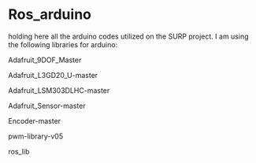 # Ros_arduino
holding here all the arduino codes utilized on the SURP project.
I am using the following libraries for arduino:

Adafruit_9DOF_Master

Adafruit_L3GD20_U-master

Adafruit_LSM303DLHC-master

Adafruit_Sensor-master

Encoder-master

pwm-library-v05

ros_lib
